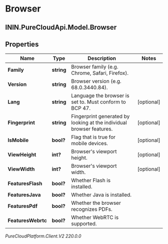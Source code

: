 # Browser

## ININ.PureCloudApi.Model.Browser

## Properties

|Name | Type | Description | Notes|
|------------ | ------------- | ------------- | -------------|
| **Family** | **string** | Browser family (e.g. Chrome, Safari, Firefox). | |
| **Version** | **string** | Browser version (e.g. 68.0.3440.84). | |
| **Lang** | **string** | Language the browser is set to. Must conform to BCP 47. | [optional] |
| **Fingerprint** | **string** | Fingerprint generated by looking at the individual browser features. | [optional] |
| **IsMobile** | **bool?** | Flag that is true for mobile devices. | [optional] |
| **ViewHeight** | **int?** | Browser&#39;s viewport height. | [optional] |
| **ViewWidth** | **int?** | Browser&#39;s viewport width. | [optional] |
| **FeaturesFlash** | **bool?** | Whether Flash is installed. | |
| **FeaturesJava** | **bool?** | Whether Java is installed. | |
| **FeaturesPdf** | **bool?** | Whether the browser recognizes PDFs. | |
| **FeaturesWebrtc** | **bool?** | Whether WebRTC is supported. | |



_PureCloudPlatform.Client.V2 220.0.0_
